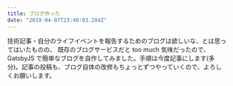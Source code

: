 ```yaml
---
title: ブログ作った
date: "2019-04-07T23:40:03.284Z"
---
```


技術記事・自分のライフイベントを報告するためのブログは欲しいな、とは思ってはいたものの、
既存のブログサービスだと too much 気味だったので、GatsbyJS で簡単なブログを自作してみました。手順は今度記事にします(多分)。記事の投稿も、ブログ自体の改修もちょっとずつやっていくので、よろしくお願いします。

